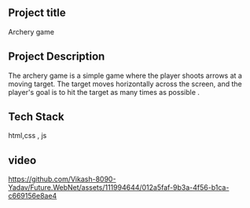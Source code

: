 ## Project title

Archery game

## Project Description

The archery game is a simple game where the player shoots arrows at a moving target. The target moves horizontally across the screen, and the player's goal is to hit the target as many times as possible .

## Tech Stack

html,css , js

## video
https://github.com/Vikash-8090-Yadav/Future.WebNet/assets/111994644/012a5faf-9b3a-4f56-b1ca-c669156e8ae4
